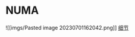 # NUMA
![[imgs/Pasted image 20230701162042.png]]
[细节](https://blog.csdn.net/Rong_Toa/article/details/109137312)
